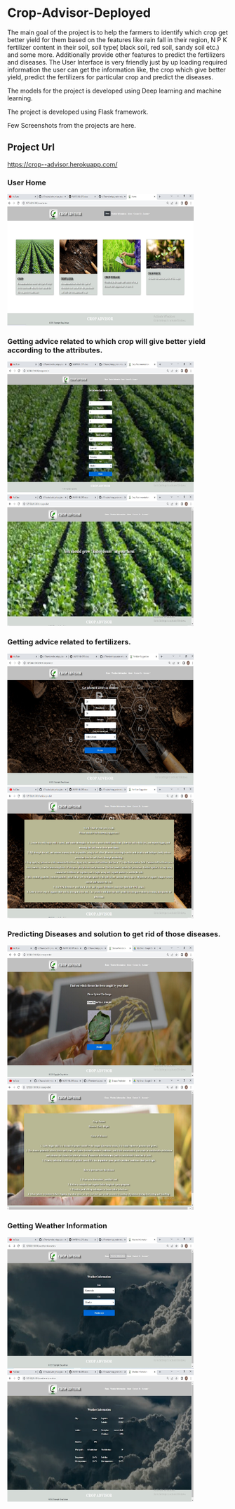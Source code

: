 # Crop-Advisor-Deployed

The main goal of the project is to help the farmers to identify which crop get better yield for them based on the features like rain fall in their region, N P K fertilizer content in their soil, soil type( black soil, red soil, sandy soil etc.) and some more. Additionally provide other features to predict the fertilizers and diseases.
The User Interface is very friendly just by up loading required information the user can get the information like, the crop which give better yield, predict the fertilizers for particular crop and predict the diseases.
 
The models for the project is developed using Deep learning and machine learning.

The project is developed using Flask framework.

Few Screenshots from the projects are here.

## Project Url
https://crop--advisor.herokuapp.com/


### User Home
<img src="Images/User_home.jpg" width="425" height="300"> 

### Getting advice related to which crop will give better yield according to the attributes.
<img src="Images/Crop_advice.jpg" width="425" height="300">&nbsp;&nbsp;&nbsp;&nbsp;&nbsp;&nbsp;&nbsp;&nbsp;&nbsp;&nbsp;&nbsp;&nbsp;<img src="Images/crop_advice_result.jpg" width="425" height="300">

### Getting advice related to fertilizers.
<img src="Images/fertlizer_predict.jpg" width="425" height="300">&nbsp;&nbsp;&nbsp;&nbsp;&nbsp;&nbsp;&nbsp;&nbsp;&nbsp;&nbsp;&nbsp;&nbsp;<img src="Images/fertilizer_predict_result.png" width="425" height="300">

### Predicting Diseases and solution to get rid of those diseases.
<img src="Images/disease_prediction.jpg" width="425" height="300">&nbsp;&nbsp;&nbsp;&nbsp;&nbsp;&nbsp;&nbsp;&nbsp;&nbsp;&nbsp;&nbsp;&nbsp;<img src="Images/disease_prediction_result.jpg" width="425" height="300">

### Getting Weather Information
<img src="Images/weatherinfo.jpg" width="425" height="300">&nbsp;&nbsp;&nbsp;&nbsp;&nbsp;&nbsp;&nbsp;&nbsp;&nbsp;&nbsp;&nbsp;&nbsp;<img src="Images/Weatherinfo_result.jpg" width="425" height="300">
